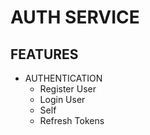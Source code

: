 # AUTH SERVICE

## FEATURES

- AUTHENTICATION
  - Register User
  - Login User
  - Self
  - Refresh Tokens
